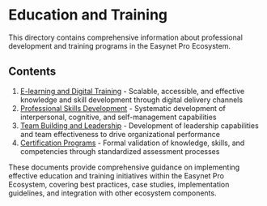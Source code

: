 # Education and Training

This directory contains comprehensive information about professional development and training programs in the Easynet Pro Ecosystem.

## Contents

1. [E-learning and Digital Training](01-elearning-and-digital-training.md) - Scalable, accessible, and effective knowledge and skill development through digital delivery channels
2. [Professional Skills Development](02-professional-skills-development.md) - Systematic development of interpersonal, cognitive, and self-management capabilities
3. [Team Building and Leadership](03-team-building-and-leadership.md) - Development of leadership capabilities and team effectiveness to drive organizational performance
4. [Certification Programs](04-certification-programs.md) - Formal validation of knowledge, skills, and competencies through standardized assessment processes

These documents provide comprehensive guidance on implementing effective education and training initiatives within the Easynet Pro Ecosystem, covering best practices, case studies, implementation guidelines, and integration with other ecosystem components.
